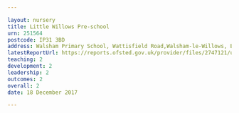 ```yaml
---

layout: nursery
title: Little Willows Pre-school
urn: 251564
postcode: IP31 3BD
address: Walsham Primary School, Wattisfield Road,Walsham-le-Willows, BURY ST. EDMUNDS, Suffolk, IP31 3BD
latestReportUrl: https://reports.ofsted.gov.uk/provider/files/2747121/urn/251564.pdf
teaching: 2
development: 2
leadership: 2
outcomes: 2
overall: 2
date: 18 December 2017

---
```

